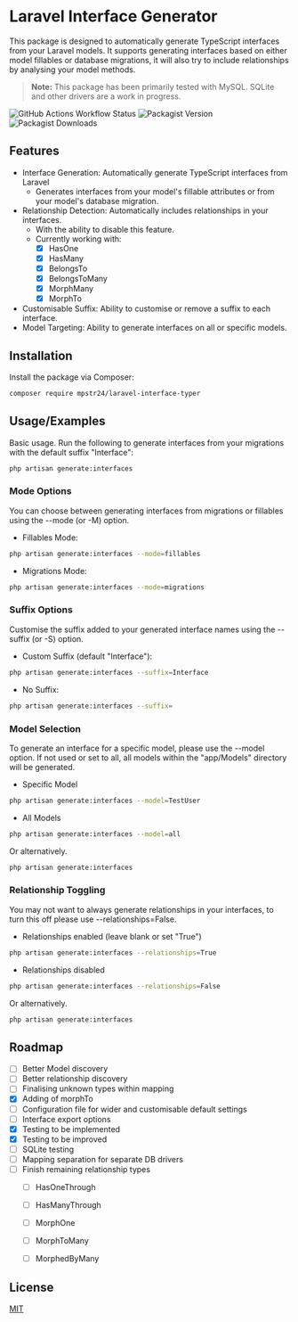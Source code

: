 
# Laravel Interface Generator

This package is designed to automatically generate TypeScript interfaces from your Laravel models. It supports generating interfaces based on either model fillables or database migrations, it will also try to include relationships by analysing your model methods.

> **Note:** This package has been primarily tested with MySQL. SQLite and other drivers are a work in progress.

![GitHub Actions Workflow Status](https://img.shields.io/github/actions/workflow/status/mpstr24/laravel-interface-generator/run-tests.yml?branch=main)
![Packagist Version](https://img.shields.io/packagist/v/mpstr24/laravel-interface-generator)
![Packagist Downloads](https://img.shields.io/packagist/dt/mpstr24/laravel-interface-generator)

## Features

- Interface Generation: Automatically generate TypeScript interfaces from Laravel
    - Generates interfaces from your model's fillable attributes or from your model's database migration.
- Relationship Detection: Automatically includes relationships in your interfaces.
  - With the ability to disable this feature.
  - Currently working with:
    - [x] HasOne
    - [x] HasMany
    - [x] BelongsTo
    - [x] BelongsToMany
    - [x] MorphMany
    - [x] MorphTo
- Customisable Suffix: Ability to customise or remove a suffix to each interface.
- Model Targeting: Ability to generate interfaces on all or specific models.
## Installation

Install the package via Composer:

```bash
composer require mpstr24/laravel-interface-typer
```



## Usage/Examples

Basic usage.
Run the following to generate interfaces from your migrations with the default suffix "Interface":

```bash
php artisan generate:interfaces
```

### Mode Options
You can choose between generating interfaces from migrations or fillables using the --mode (or -M) option.

- Fillables Mode:
```bash
php artisan generate:interfaces --mode=fillables
```

- Migrations Mode:

```bash
php artisan generate:interfaces --mode=migrations
```

### Suffix Options
Customise the suffix added to your generated interface names using the --suffix (or -S) option.

- Custom Suffix (default "Interface"):
```bash
php artisan generate:interfaces --suffix=Interface
```

- No Suffix:
```bash
php artisan generate:interfaces --suffix=
```

### Model Selection
To generate an interface for a specific model, please use the --model option. If not used or set to all, all models within the "app/Models" directory will be generated.

- Specific Model
```bash
php artisan generate:interfaces --model=TestUser
```

- All Models

```bash
php artisan generate:interfaces --model=all
```

Or alternatively.

```bash
php artisan generate:interfaces
```

### Relationship Toggling
You may not want to always generate relationships in your interfaces, to turn this off please use --relationships=False.

- Relationships enabled (leave blank or set "True")
```bash
php artisan generate:interfaces --relationships=True
```

- Relationships disabled

```bash
php artisan generate:interfaces --relationships=False
```

Or alternatively.

```bash
php artisan generate:interfaces
```

## Roadmap

- [ ] Better Model discovery
- [ ] Better relationship discovery
- [ ] Finalising unknown types within mapping
- [x] Adding of morphTo
- [ ] Configuration file for wider and customisable default settings
- [ ] Interface export options
- [x] Testing to be implemented
- [x] Testing to be improved
- [ ] SQLite testing
- [ ] Mapping separation for separate DB drivers
- [ ] Finish remaining relationship types
  - [ ] HasOneThrough
  - [ ] HasManyThrough
  - [ ] MorphOne
  - [ ] MorphToMany
  - [ ] MorphedByMany


## License

[MIT](https://choosealicense.com/licenses/mit/)

